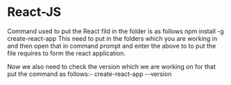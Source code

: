 # React-JS

Command used to put the React fild in the folder is as follows
  npm install -g create-react-app
This need to put in the folders which you are working in and then open that in command prompt and enter the above to to put the file requires to form the react application.

Now we also need to check the version which we are working on for that put the command as follows:-
  create-react-app --version
 
  
